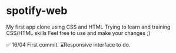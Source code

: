 # spotify-web

My first app clone using CSS and HTML
Trying to learn and training CSS/HTML skills
Feel free to use and make your changes ;)

✅ 16/04 First commit.
⌛️Responsive interface to do.
